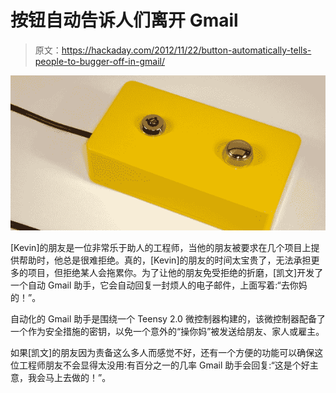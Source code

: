 # 按钮自动告诉人们离开 Gmail

> 原文：<https://hackaday.com/2012/11/22/button-automatically-tells-people-to-bugger-off-in-gmail/>

![](img/f9240676e559e88ec42184805d3f96d9.png "button")

[Kevin]的朋友是一位非常乐于助人的工程师，当他的朋友被要求在几个项目上提供帮助时，他总是很难拒绝。真的，[Kevin]的朋友的时间太宝贵了，无法承担更多的项目，但拒绝某人会拖累你。为了让他的朋友免受拒绝的折磨，[凯文]开发了一个自动 Gmail 助手，它会自动回复一封烦人的电子邮件，上面写着:“去你妈的！”。

自动化的 Gmail 助手是围绕一个 Teensy 2.0 微控制器构建的，该微控制器配备了一个作为安全措施的密钥，以免一个意外的“操你妈”被发送给朋友、家人或雇主。

如果[凯文]的朋友因为责备这么多人而感觉不好，还有一个方便的功能可以确保这位工程师朋友不会显得太没用:有百分之一的几率 Gmail 助手会回复:“这是个好主意，我会马上去做的！”。